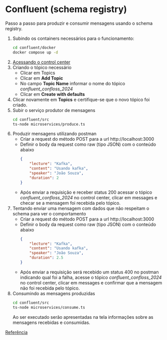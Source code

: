 # Confluent (schema registry)

Passo a passo para produzir e consumir mensagens usando o schema registry.

1. Subindo os containers necessários para o funcionamento:
   ```bash
   cd confluent/docker
   docker compose up -d
   ```
2. [Acessando o control center](http://localhost:9021)
3. Criando o tópico necessário
    - Clicar em Topics
    - Clicar em **Add Topic**
    - No campo **Topic Name** informar o nome do tópico
      _confluent_confloss_2024_
    - Clicar em **Create with defaults**
4. Clicar novamente em **Topics** e certifique-se que o novo tópico foi criado.
5. Subir o serviço produtor de mensagens
   ```bash
   cd confluent/src
   ts-node microservices/produce.ts
   ```
6. Produzir mensagens utilizando postman
    - Criar a request do método POST para a url http://localhost:3000
    - Definir o body da request como raw (tipo JSON) com o conteúdo abaixo
      ```json
      {
          "lecture": "Kafka",
          "content": "Usando kafka",
          "speaker": "João Souza",
          "duration": 2
      }
      ```
    - Após enviar a requisição e receber status 200 acessar o tópico _confluent_confloss_2024_ no control center, clicar
      em
      messages e checar se a mensagem foi recebida pelo tópico.
7. Tentando enviar uma mensagem com dados que não respeitam o schema para ver o comportamento
    - Criar a request do método POST para a url http://localhost:3000
    - Definir o body da request como raw (tipo JSON) com o conteúdo abaixo
      ```json
      {
          "lecture": "Kafka",
          "content": "Usando kafka",
          "speaker": "João Souza",
          "duration": 2.5
      }
      ```
    - Após enviar a requisição será recebido um status 400 no postman indicando qual foi a falha, acesse o tópico
      _confluent_confloss_2024_ no control center, clicar em messages e confirmar que a mensagem não foi recebida pelo
      tópico.
8. Consumindo as mensagens produzidas
   ```bash
   cd confluent/src
   ts-node microservices/consume.ts
   ```
   Ao ser executado serão apresentadas na tela informações sobre as mensagens recebidas e consumidas.

[Referência](https://docs.confluent.io/platform/current/platform-quickstart.html#quickstart)
